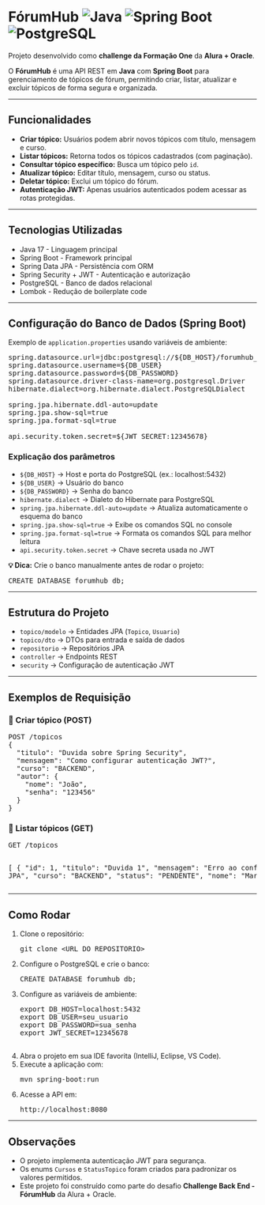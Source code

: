 <!DOCTYPE html>
<html lang="pt-br">
<head>
<meta charset="UTF-8">
<title>FórumHub</title>
</head>
<body>

<h1>FórumHub
  <img src="https://img.shields.io/badge/Java-ED8B00?style=for-the-badge&logo=java&logoColor=white" alt="Java">
  <img src="https://img.shields.io/badge/SpringBoot-6DB33F?style=for-the-badge&logo=spring&logoColor=white" alt="Spring Boot">
  <img src="https://img.shields.io/badge/PostgreSQL-316192?style=for-the-badge&logo=postgresql&logoColor=white" alt="PostgreSQL">
</h1>

<p>Projeto desenvolvido como <strong>challenge da Formação One</strong> da <strong>Alura + Oracle</strong>.</p>

<p>O <strong>FórumHub</strong> é uma API REST em <strong>Java</strong> com <strong>Spring Boot</strong> para gerenciamento de tópicos de fórum, permitindo criar, listar, atualizar e excluir tópicos de forma segura e organizada.</p>

<hr>

<h2>Funcionalidades</h2>
<ul>
  <li><strong>Criar tópico:</strong> Usuários podem abrir novos tópicos com título, mensagem e curso.</li>
  <li><strong>Listar tópicos:</strong> Retorna todos os tópicos cadastrados (com paginação).</li>
  <li><strong>Consultar tópico específico:</strong> Busca um tópico pelo <code>id</code>.</li>
  <li><strong>Atualizar tópico:</strong> Editar título, mensagem, curso ou status.</li>
  <li><strong>Deletar tópico:</strong> Exclui um tópico do fórum.</li>
  <li><strong>Autenticação JWT:</strong> Apenas usuários autenticados podem acessar as rotas protegidas.</li>
</ul>

<hr>

<h2>Tecnologias Utilizadas</h2>
<ul>
  <li>Java 17 - Linguagem principal</li>
  <li>Spring Boot - Framework principal</li>
  <li>Spring Data JPA - Persistência com ORM</li>
  <li>Spring Security + JWT - Autenticação e autorização</li>
  <li>PostgreSQL - Banco de dados relacional</li>
  <li>Lombok - Redução de boilerplate code</li>
</ul>

<hr>

<h2>Configuração do Banco de Dados (Spring Boot)</h2>

<p>Exemplo de <code>application.properties</code> usando variáveis de ambiente:</p>

<pre>
spring.datasource.url=jdbc:postgresql://${DB_HOST}/forumhub_db
spring.datasource.username=${DB_USER}
spring.datasource.password=${DB_PASSWORD}
spring.datasource.driver-class-name=org.postgresql.Driver
hibernate.dialect=org.hibernate.dialect.PostgreSQLDialect

spring.jpa.hibernate.ddl-auto=update
spring.jpa.show-sql=true
spring.jpa.format-sql=true

api.security.token.secret=${JWT_SECRET:12345678}
</pre>

<h3>Explicação dos parâmetros</h3>
<ul>
  <li><code>${DB_HOST}</code> → Host e porta do PostgreSQL (ex.: localhost:5432)</li>
  <li><code>${DB_USER}</code> → Usuário do banco</li>
  <li><code>${DB_PASSWORD}</code> → Senha do banco</li>
  <li><code>hibernate.dialect</code> → Dialeto do Hibernate para PostgreSQL</li>
  <li><code>spring.jpa.hibernate.ddl-auto=update</code> → Atualiza automaticamente o esquema do banco</li>
  <li><code>spring.jpa.show-sql=true</code> → Exibe os comandos SQL no console</li>
  <li><code>spring.jpa.format-sql=true</code> → Formata os comandos SQL para melhor leitura</li>
  <li><code>api.security.token.secret</code> → Chave secreta usada no JWT</li>
</ul>

<p><strong>💡 Dica:</strong> Crie o banco manualmente antes de rodar o projeto:</p>
<pre>
CREATE DATABASE forumhub_db;
</pre>

<hr>

<h2>Estrutura do Projeto</h2>
<ul>
  <li><code>topico/modelo</code> → Entidades JPA (<code>Topico</code>, <code>Usuario</code>)</li>
  <li><code>topico/dto</code> → DTOs para entrada e saída de dados</li>
  <li><code>repositorio</code> → Repositórios JPA</li>
  <li><code>controller</code> → Endpoints REST</li>
  <li><code>security</code> → Configuração de autenticação JWT</li>
</ul>

<hr>

<h2>Exemplos de Requisição</h2>

<h3>🔹 Criar tópico (POST)</h3>
<pre>
POST /topicos
{
  "titulo": "Duvida sobre Spring Security",
  "mensagem": "Como configurar autenticação JWT?",
  "curso": "BACKEND",
  "autor": {
    "nome": "João",
    "senha": "123456"
  }
}
</pre>

<h3>🔹 Listar tópicos (GET)</h3>
<pre>
GET /topicos

[
  {
    "id": 1,
    "titulo": "Duvida 1",
    "mensagem": "Erro ao configurar JPA",
    "curso": "BACKEND",
    "status": "PENDENTE",
    "nome": "Maria"
  }
]
</pre>

<hr>

<h2>Como Rodar</h2>
<ol>
  <li>Clone o repositório:
    <pre>git clone &lt;URL_DO_REPOSITORIO&gt;</pre>
  </li>
  <li>Configure o PostgreSQL e crie o banco:
    <pre>CREATE DATABASE forumhub_db;</pre>
  </li>
  <li>Configure as variáveis de ambiente:
    <pre>
export DB_HOST=localhost:5432
export DB_USER=seu_usuario
export DB_PASSWORD=sua_senha
export JWT_SECRET=12345678
    </pre>
  </li>
  <li>Abra o projeto em sua IDE favorita (IntelliJ, Eclipse, VS Code).</li>
  <li>Execute a aplicação com:
    <pre>mvn spring-boot:run</pre>
  </li>
  <li>Acesse a API em:
    <pre>http://localhost:8080</pre>
  </li>
</ol>

<hr>

<h2>Observações</h2>
<ul>
  <li>O projeto implementa autenticação JWT para segurança.</li>
  <li>Os enums <code>Cursos</code> e <code>StatusTopico</code> foram criados para padronizar os valores permitidos.</li>
  <li>Este projeto foi construído como parte do desafio <strong>Challenge Back End - FórumHub</strong> da Alura + Oracle.</li>
</ul>

</body>
</html>
